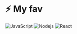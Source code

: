 # ⚡ My fav
![JavaScript](https://img.shields.io/badge/-JavaScript-F0F8FF?style=flat-square&logo=javascript)
![Nodejs](https://img.shields.io/badge/-Nodejs-F0F8FF?style=flat-square&logo=Node.js)
![React](https://img.shields.io/badge/-React-F0F8FF?style=flat-square&logo=react)

<br/>


